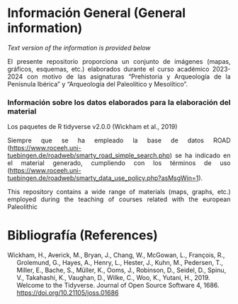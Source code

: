 # Información General (General information)

*Text version of the information is provided below*

<div align="justify">

El presente repositorio proporciona un conjunto de imágenes (mapas,
gráficos, esquemas, etc.) elaborados durante el curso académico
2023-2024 con motivo de las asignaturas “Prehistoria y Arqueología de la
Penísnula Ibérica” y “Arqueología del Paleolítico y Mesolítico”.

### Información sobre los datos elaborados para la elaboración del material

Los paquetes de R tidyverse v2.0.0 (Wickham et al., 2019)

Siempre que se ha empleado la base de datos ROAD
(<https://www.roceeh.uni-tuebingen.de/roadweb/smarty_road_simple_search.php>)
se ha indicado en el material generado, cumpliendo con los términos de
uso
(<https://www.roceeh.uni-tuebingen.de/roadweb/smarty_data_use_policy.php?asMsgWin=1>).

This repository contains a wide range of materials (maps, graphs, etc.)
employed during the teaching of courses related with the european
Paleolithic

</div>

# Bibliografía (References)

<div id="refs" class="references csl-bib-body hanging-indent">

<div id="ref-wickham_welcome_2019" class="csl-entry">

Wickham, H., Averick, M., Bryan, J., Chang, W., McGowan, L., François,
R., Grolemund, G., Hayes, A., Henry, L., Hester, J., Kuhn, M., Pedersen,
T., Miller, E., Bache, S., Müller, K., Ooms, J., Robinson, D., Seidel,
D., Spinu, V., Takahashi, K., Vaughan, D., Wilke, C., Woo, K., Yutani,
H., 2019. Welcome to the Tidyverse. Journal of Open Source Software 4,
1686. <https://doi.org/10.21105/joss.01686>

</div>

</div>
